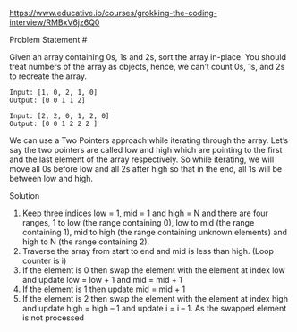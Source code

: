 https://www.educative.io/courses/grokking-the-coding-interview/RMBxV6jz6Q0

Problem Statement #

Given an array containing 0s, 1s and 2s, sort the array in-place. You should treat numbers of the array as objects, hence, we can’t count 0s, 1s, and 2s to recreate the array.

```
Input: [1, 0, 2, 1, 0]
Output: [0 0 1 1 2]

Input: [2, 2, 0, 1, 2, 0]
Output: [0 0 1 2 2 2 ]

```


We can use a Two Pointers approach while iterating through the array. Let’s say the two pointers are called low and high which are pointing to the first and the last element of the array respectively. So while iterating, we will move all 0s before low and all 2s after high so that in the end, all 1s will be between low and high.


Solution 
1. Keep three indices low = 1, mid = 1 and high = N and there are four ranges, 1 to low (the range containing 0), low to mid (the range containing 1), mid to high (the range containing unknown elements) and high to N (the range containing 2).
2. Traverse the array from start to end and mid is less than high. (Loop counter is i)
3. If the element is 0 then swap the element with the element at index low and update low = low + 1 and mid = mid + 1
4. If the element is 1 then update mid = mid + 1
5. If the element is 2 then swap the element with the element at index high and update high = high – 1 and update i = i – 1. As the swapped element is not processed